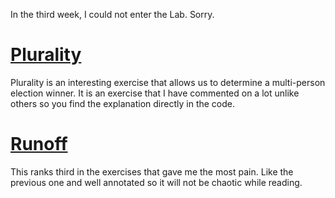 
In the third week, I could not enter the Lab. Sorry.

# [Plurality]()

Plurality is an interesting exercise that allows us to determine a multi-person election winner.
It is an exercise that I have commented on a lot unlike others so you find the explanation directly in the code.

# [Runoff]()

This ranks third in the exercises that gave me the most pain. 
Like the previous one and well annotated so it will not be chaotic while reading. 

